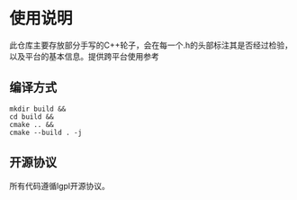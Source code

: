 # 使用说明

此仓库主要存放部分手写的C++轮子，会在每一个.h的头部标注其是否经过检验，以及平台的基本信息。提供跨平台使用参考

## 编译方式
```
mkdir build &&
cd build &&
cmake .. &&
cmake --build . -j
```

## 开源协议

所有代码遵循lgpl开源协议。
